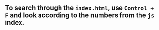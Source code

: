 ## To search through the `index.html`, use `Control + F` and look according to the numbers from the `js` index.